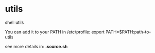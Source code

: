 # utils
shell utils

You can add it to your PATH in /etc/profile: export PATH=$PATH:path-to-utils

see more details in: **.source.sh**
